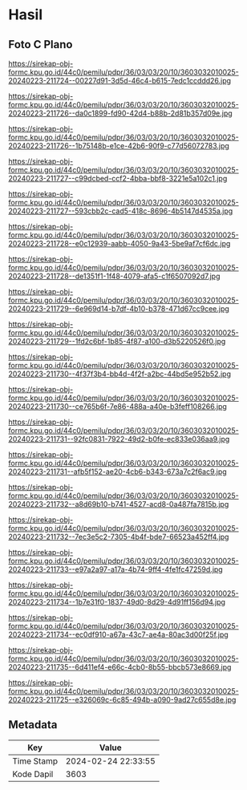 # Hasil

## Foto C Plano

https://sirekap-obj-formc.kpu.go.id/44c0/pemilu/pdpr/36/03/03/20/10/3603032010025-20240223-211724--00227d91-3d5d-46c4-b615-7edc1ccddd26.jpg

https://sirekap-obj-formc.kpu.go.id/44c0/pemilu/pdpr/36/03/03/20/10/3603032010025-20240223-211726--da0c1899-fd90-42d4-b88b-2d81b357d09e.jpg

https://sirekap-obj-formc.kpu.go.id/44c0/pemilu/pdpr/36/03/03/20/10/3603032010025-20240223-211726--1b75148b-e1ce-42b6-90f9-c77d56072783.jpg

https://sirekap-obj-formc.kpu.go.id/44c0/pemilu/pdpr/36/03/03/20/10/3603032010025-20240223-211727--c99dcbed-ccf2-4bba-bbf8-3221e5a102c1.jpg

https://sirekap-obj-formc.kpu.go.id/44c0/pemilu/pdpr/36/03/03/20/10/3603032010025-20240223-211727--593cbb2c-cad5-418c-8696-4b5147d4535a.jpg

https://sirekap-obj-formc.kpu.go.id/44c0/pemilu/pdpr/36/03/03/20/10/3603032010025-20240223-211728--e0c12939-aabb-4050-9a43-5be9af7cf6dc.jpg

https://sirekap-obj-formc.kpu.go.id/44c0/pemilu/pdpr/36/03/03/20/10/3603032010025-20240223-211728--de1351f1-1f48-4079-afa5-c1f6507092d7.jpg

https://sirekap-obj-formc.kpu.go.id/44c0/pemilu/pdpr/36/03/03/20/10/3603032010025-20240223-211729--6e969d14-b7df-4b10-b378-471d67cc9cee.jpg

https://sirekap-obj-formc.kpu.go.id/44c0/pemilu/pdpr/36/03/03/20/10/3603032010025-20240223-211729--1fd2c6bf-1b85-4f87-a100-d3b5220526f0.jpg

https://sirekap-obj-formc.kpu.go.id/44c0/pemilu/pdpr/36/03/03/20/10/3603032010025-20240223-211730--4f37f3b4-bb4d-4f2f-a2bc-44bd5e952b52.jpg

https://sirekap-obj-formc.kpu.go.id/44c0/pemilu/pdpr/36/03/03/20/10/3603032010025-20240223-211730--ce765b6f-7e86-488a-a40e-b3feff108266.jpg

https://sirekap-obj-formc.kpu.go.id/44c0/pemilu/pdpr/36/03/03/20/10/3603032010025-20240223-211731--92fc0831-7922-49d2-b0fe-ec833e036aa9.jpg

https://sirekap-obj-formc.kpu.go.id/44c0/pemilu/pdpr/36/03/03/20/10/3603032010025-20240223-211731--afb5f152-ae20-4cb6-b343-673a7c2f6ac9.jpg

https://sirekap-obj-formc.kpu.go.id/44c0/pemilu/pdpr/36/03/03/20/10/3603032010025-20240223-211732--a8d69b10-b741-4527-acd8-0a487fa7815b.jpg

https://sirekap-obj-formc.kpu.go.id/44c0/pemilu/pdpr/36/03/03/20/10/3603032010025-20240223-211732--7ec3e5c2-7305-4b4f-bde7-66523a452ff4.jpg

https://sirekap-obj-formc.kpu.go.id/44c0/pemilu/pdpr/36/03/03/20/10/3603032010025-20240223-211733--e97a2a97-a17a-4b74-9ff4-4fe1fc47259d.jpg

https://sirekap-obj-formc.kpu.go.id/44c0/pemilu/pdpr/36/03/03/20/10/3603032010025-20240223-211734--1b7e31f0-1837-49d0-8d29-4d91ff156d94.jpg

https://sirekap-obj-formc.kpu.go.id/44c0/pemilu/pdpr/36/03/03/20/10/3603032010025-20240223-211734--ec0df910-a67a-43c7-ae4a-80ac3d00f25f.jpg

https://sirekap-obj-formc.kpu.go.id/44c0/pemilu/pdpr/36/03/03/20/10/3603032010025-20240223-211735--6d411ef4-e66c-4cb0-8b55-bbcb573e8669.jpg

https://sirekap-obj-formc.kpu.go.id/44c0/pemilu/pdpr/36/03/03/20/10/3603032010025-20240223-211725--e326069c-6c85-494b-a090-9ad27c655d8e.jpg


## Metadata

| Key        | Value               |
| ---------- | ------------------- |
| Time Stamp | 2024-02-24 22:33:55 |
| Kode Dapil | 3603                |



